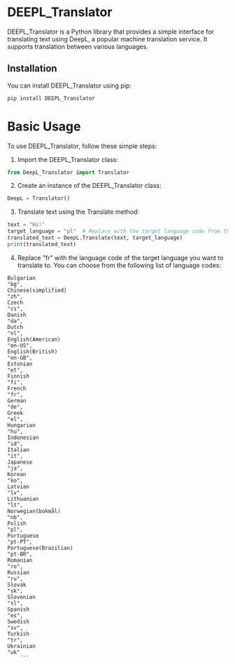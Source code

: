 # DEEPL_Translator

DEEPL_Translator is a Python library that provides a simple interface for translating text using DeepL, a popular machine translation service. It supports translation between various languages.

## Installation

You can install DEEPL_Translator using pip:

```bash
pip install DEEPL_Translator
```

# Basic Usage
To use DEEPL_Translator, follow these simple steps:
1. Import the DEEPL_Translator class:
```python
from DeepL_Translator import Translator
```
2. Create an instance of the DEEPL_Translator class:
```python
DeepL = Translator()
```
3. Translate text using the Translate method:
```python
text = "Hi!"
target_language = "pl"  # Replace with the target language code from the list below
translated_text = DeepL.Translate(text, target_language)
print(translated_text)
```
4. Replace "fr" with the language code of the target language you want to translate to. You can choose from the following list of language codes:
```
Bulgarian
"bg",
Chinese(simplified)
"zh",
Czech
"cs",
Danish
"da",
Dutch
"nl",
English(American)
"en-US",
English(British)
"en-GB",
Estonian
"et",
Finnish
"fi",
French
"fr",
German
"de",
Greek
"el",
Hungarian
"hu",
Indonesian
"id",
Italian
"it",
Japanese
"ja",
Korean
"ko",
Latvian
"lv",
Lithuanian
"lt",
Norwegian(bokmål)
"nb",
Polish
"pl",
Portuguese
"pt-PT",
Portuguese(Brazilian)
"pt-BR",
Romanian
"ro",
Russian
"ru",
Slovak
"sk",
Slovenian
"sl",
Spanish
"es",
Swedish
"sv",
Turkish
"tr",
Ukrainian
"uk"
    ```
